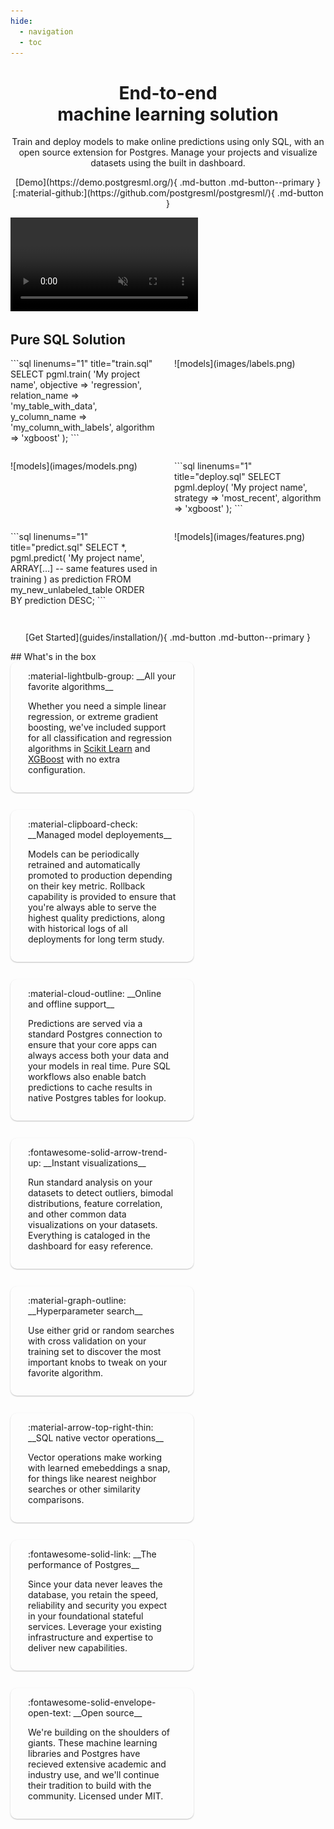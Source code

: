 ```yaml
---
hide:
  - navigation
  - toc
---
```


<style>
:root {
  --shadow-2: rgba(0,0,0,0.25);
}

.md-typeset h1 {
  font-size: 3em;
  font-weight: 700;
  margin-bottom: -1rem;
  max-width: 80em; 
}

.md-typeset p.subtitle {
  font-weight: 100;
  margin: 2em;
  max-width: 80em; 
}

.md-typeset img {
  margin: 0;
  border-radius: 10px;
}

.md-grid {
  max-width: 100em; 
}

.md-content video, .md-content img {
  max-width: 90%;
  margin: 2em 5%;
}

.grid {
  display: flex;
  gap: 5%;
  flex-direction: row;
  max-width: 100%;
  flex-wrap: wrap;
}

.grid .card img {
    box-shadow: 0 1px 2px var(--shadow-2);
}
.grid .card {
  width: 47%;
  padding: 1em 2em;
  border-radius: 10px;
  box-shadow: 0 1px 2px var(--shadow-2);
  overflow: auto;
  margin-bottom: 2em;
  transition: transform .2s;
}
.grid .card:hover {
  transform: scale(1.025);
  box-shadow: 1px 2px 4px var(--shadow-2);
}
.bare .card {
  padding: 0;
  border-radius: 0px;
  box-shadow: initial;
}
.bare .card:hover {
  box-shadow: initial;
}
@media only screen and (max-width: 690px) {
  .grid .card { width: 100%; }
  .bare .card:nth-child(3) { order: 4; }
  .bare .card:nth-child(4) { order: 3; }
}
</style>

<h1 align="center">End-to-end<br/>machine learning solution</h1>

<p align="center" class="subtitle">
    Train and deploy models to make online predictions using only SQL, with an open source extension for Postgres. Manage your projects and visualize datasets using the built in dashboard.
</p>

<p align="center" markdown>
  [Demo](https://demo.postgresml.org/){ .md-button .md-button--primary }
  [:material-github:](https://github.com/postgresml/postgresml/){ .md-button }
</p>

<video autoplay loop muted>
  <source src="images/demo.webm" type="video/webm">
  <source src="images/demo.mp4" type="video/mp4">
  <img src="images/console.png" alt="PostgresML in practice" loading="lazy">
</video>

## Pure SQL Solution

<div class="grid bare" markdown>
  <div class="card" markdown>
```sql linenums="1" title="train.sql"
SELECT pgml.train(
  'My project name', 
  objective => 'regression',
  relation_name => 'my_table_with_data',
  y_column_name => 'my_column_with_labels',
  algorithm => 'xgboost' 
);
```
  </div>


  <div class="card" markdown>
![models](images/labels.png)
  </div>

  <div class="card" markdown>
![models](images/models.png)
  </div>

  <div class="card" markdown>
```sql linenums="1" title="deploy.sql"
SELECT pgml.deploy(
  'My project name', 
  strategy => 'most_recent',
  algorithm => 'xgboost'
);
```
  </div>

  <div class="card" markdown>
```sql linenums="1" title="predict.sql"
SELECT *, pgml.predict(
  'My project name', 
  ARRAY[...] -- same features used in training
  ) as prediction
FROM my_new_unlabeled_table
ORDER BY prediction DESC;
```
  </div>

  <div class="card" markdown>
![models](images/features.png)
  </div>
</div>

<p align="center" markdown>
  [Get Started](guides/installation/){ .md-button .md-button--primary }
</p>
## What's in the box

<div class="grid" markdown>
  <div class="card" markdown>
:material-lightbulb-group:
__All your favorite algorithms__

Whether you need a simple linear regression, or extreme gradient boosting, we've included support for all classification and regression algorithms in [Scikit Learn](https://scikit-learn.org/) and [XGBoost](https://xgboost.readthedocs.io/) with no extra configuration.
  </div>
  <div class="card" markdown>
:material-clipboard-check:
__Managed model deployements__

Models can be periodically retrained and automatically promoted to production depending on their key metric. Rollback capability is provided to ensure that you're always able to serve the highest quality predictions, along with historical logs of all deployments for long term study.
  </div>
  <div class="card" markdown>
:material-cloud-outline:
__Online and offline support__

Predictions are served via a standard Postgres connection to ensure that your core apps can always access both your data and your models in real time. Pure SQL workflows also enable batch predictions to cache results in native Postgres tables for lookup.
  </div>
  <div class="card" markdown>
:fontawesome-solid-arrow-trend-up:
__Instant visualizations__

Run standard analysis on your datasets to detect outliers, bimodal distributions, feature correlation, and other common data visualizations on your datasets. Everything is cataloged in the dashboard for easy reference.
  </div>
  <div class="card" markdown>
:material-graph-outline:
__Hyperparameter search__

Use either grid or random searches with cross validation on your training set to discover the most important knobs to tweak on your favorite algorithm.
  </div>
  <div class="card" markdown>
:material-arrow-top-right-thin:
__SQL native vector operations__

Vector operations make working with learned emebeddings a snap, for things like nearest neighbor searches or other similarity comparisons.
  </div>
  <div class="card" markdown>
:fontawesome-solid-link:
__The performance of Postgres__

Since your data never leaves the database, you retain the speed, reliability and security you expect in your foundational stateful services. Leverage your existing infrastructure and expertise to deliver new capabilities.
  </div>
  <div class="card" markdown>
:fontawesome-solid-envelope-open-text:
__Open source__

We're building on the shoulders of giants. These machine learning libraries and Postgres have recieved extensive academic and industry use, and we'll continue their tradition to build with the community. Licensed under MIT.
  </div>
</div>
